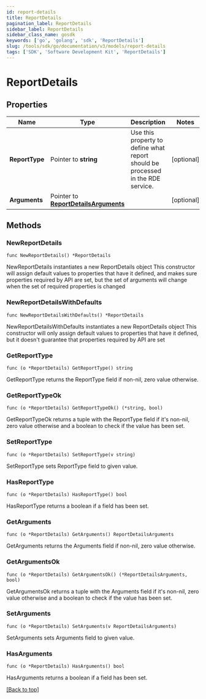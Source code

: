 ```yaml
---
id: report-details
title: ReportDetails
pagination_label: ReportDetails
sidebar_label: ReportDetails
sidebar_class_name: gosdk
keywords: ['go', 'golang', 'sdk', 'ReportDetails'] 
slug: /tools/sdk/go/documentation/v3/models/report-details
tags: ['SDK', 'Software Development Kit', 'ReportDetails']
---
```


# ReportDetails

## Properties

Name | Type | Description | Notes
------------ | ------------- | ------------- | -------------
**ReportType** | Pointer to **string** | Use this property to define what report should be processed in the RDE service. | [optional] 
**Arguments** | Pointer to [**ReportDetailsArguments**](ReportDetailsArguments) |  | [optional] 

## Methods

### NewReportDetails

`func NewReportDetails() *ReportDetails`

NewReportDetails instantiates a new ReportDetails object
This constructor will assign default values to properties that have it defined,
and makes sure properties required by API are set, but the set of arguments
will change when the set of required properties is changed

### NewReportDetailsWithDefaults

`func NewReportDetailsWithDefaults() *ReportDetails`

NewReportDetailsWithDefaults instantiates a new ReportDetails object
This constructor will only assign default values to properties that have it defined,
but it doesn't guarantee that properties required by API are set

### GetReportType

`func (o *ReportDetails) GetReportType() string`

GetReportType returns the ReportType field if non-nil, zero value otherwise.

### GetReportTypeOk

`func (o *ReportDetails) GetReportTypeOk() (*string, bool)`

GetReportTypeOk returns a tuple with the ReportType field if it's non-nil, zero value otherwise
and a boolean to check if the value has been set.

### SetReportType

`func (o *ReportDetails) SetReportType(v string)`

SetReportType sets ReportType field to given value.

### HasReportType

`func (o *ReportDetails) HasReportType() bool`

HasReportType returns a boolean if a field has been set.

### GetArguments

`func (o *ReportDetails) GetArguments() ReportDetailsArguments`

GetArguments returns the Arguments field if non-nil, zero value otherwise.

### GetArgumentsOk

`func (o *ReportDetails) GetArgumentsOk() (*ReportDetailsArguments, bool)`

GetArgumentsOk returns a tuple with the Arguments field if it's non-nil, zero value otherwise
and a boolean to check if the value has been set.

### SetArguments

`func (o *ReportDetails) SetArguments(v ReportDetailsArguments)`

SetArguments sets Arguments field to given value.

### HasArguments

`func (o *ReportDetails) HasArguments() bool`

HasArguments returns a boolean if a field has been set.


[[Back to top]](#) 


